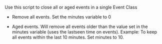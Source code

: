 Use this script to close all or aged events in a single Event Class

- Remove all events. Set the minutes variable to 0

- Aged events. Will remove all events older than the value set in the minutes variable (uses the lastseen time on events). Example: To keep all events within the last 10 minutes. Set minutes to 10.
